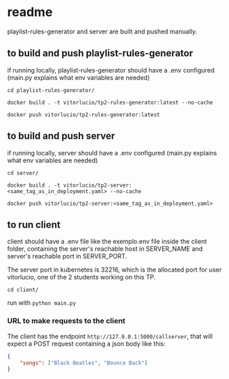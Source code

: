 # readme

playlist-rules-generator and server are built and pushed manually.

## to build and push playlist-rules-generator

if running locally, playlist-rules-generator should have a .env configured (main.py explains what env variables are needed)

`cd playlist-rules-generator/`


`docker build . -t vitorlucio/tp2-rules-generator:latest --no-cache`


`docker push vitorlucio/tp2-rules-generator:latest`

## to build and push server

if running locally, server should have a .env configured (main.py explains what env variables are needed)

`cd server/`

`docker build . -t vitorlucio/tp2-server:<same_tag_as_in_deployment.yaml> --no-cache`

`docker push vitorlucio/tp2-server:<same_tag_as_in_deployment.yaml>`

## to run client

client should have a .env file like the exemplo.env file inside the client folder, containing the server's reachable host in SERVER_NAME and server's reachable port in SERVER_PORT.

The server port in kubernetes is 32216, which is the allocated port for user vitorlucio, one of the 2 students working on this TP.

`cd client/`

run with `python main.py`

### URL to make requests to the client

The client has the endpoint `http://127.0.0.1:5000/callserver`, that will expect a POST request containing a json body like this:
```json
{
    "songs": ["Black Beatles", "Bounce Back"]
}
```
